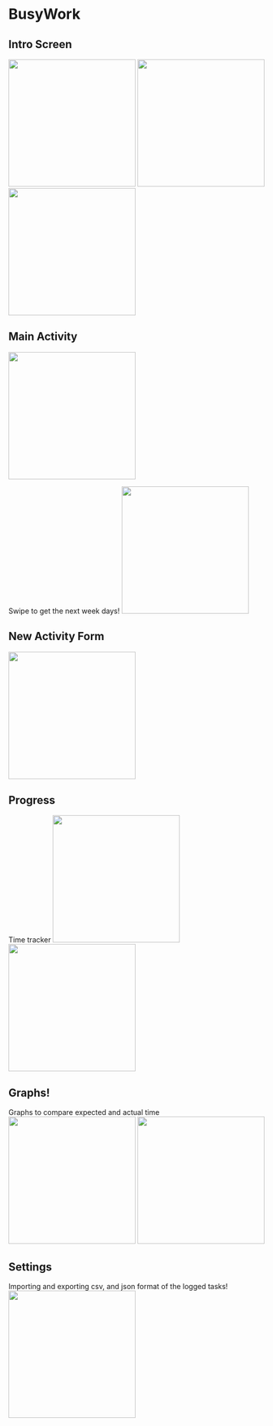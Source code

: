# BusyWork

## Intro Screen
<img src="https://user-images.githubusercontent.com/59658592/85645879-c6129680-b64f-11ea-96c8-2b47eb509ef2.png " width="250">
<img src="https://user-images.githubusercontent.com/59658592/85645878-c57a0000-b64f-11ea-8ac7-716529d9eec1.png " width="250">
<img src="https://user-images.githubusercontent.com/59658592/85645877-c57a0000-b64f-11ea-8492-cab6190ffd54.png " width="250">


## Main Activity
<img src="https://user-images.githubusercontent.com/59658592/85645885-c6ab2d00-b64f-11ea-9f27-8d8a5cec9291.png " width="250">

Swipe to get the next week days!
<img src="https://user-images.githubusercontent.com/59658592/85645870-c3b03c80-b64f-11ea-99b8-f5b00fe410bf.png" width="250">

## New Activity Form
<img src="https://user-images.githubusercontent.com/59658592/85645876-c57a0000-b64f-11ea-82be-25713314a6f2.png" width="250">

## Progress
Time tracker 
<img src="https://user-images.githubusercontent.com/59658592/85645875-c4e16980-b64f-11ea-92ec-713a3c89ec00.png " width="250">
<img src="https://user-images.githubusercontent.com/59658592/85645872-c4e16980-b64f-11ea-9cfd-5d76ceaff543.png" width="250">

## Graphs!
Graphs to compare expected and actual time
<img src="https://user-images.githubusercontent.com/59658592/85645880-c6129680-b64f-11ea-88a6-7afe2f58eb17.png " width="250">
<img src="https://user-images.githubusercontent.com/59658592/85645883-c6ab2d00-b64f-11ea-9011-fa641a23eeff.png " width="250">

## Settings
Importing and exporting csv, and json format of the logged tasks!
<img src="https://user-images.githubusercontent.com/59658592/85645887-c743c380-b64f-11ea-81c0-65d616e2fa50.png " width="250">
